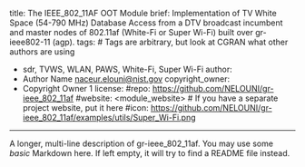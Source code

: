title: The IEEE_802_11AF OOT Module
brief: Implementation of TV White Space (54-790 MHz) Database Access from a DTV broadcast incumbent and master nodes of 802.11af (White-Fi or Super Wi-Fi) built over gr-ieee802-11 (agp). 
tags: # Tags are arbitrary, but look at CGRAN what other authors are using
  - sdr, TVWS, WLAN, PAWS, White-Fi, Super Wi-Fi
author:
  - Author Name naceur.elouni@nist.gov
copyright_owner:
  - Copyright Owner 1
license:
#repo: https://github.com/NELOUNI/gr-ieee_802_11af
#website: <module_website> # If you have a separate project website, put it here
#icon: https://github.com/NELOUNI/gr-ieee_802_11af/examples/utils/Super_Wi-Fi.png
---
A longer, multi-line description of gr-ieee_802_11af.
You may use some *basic* Markdown here.
If left empty, it will try to find a README file instead.
